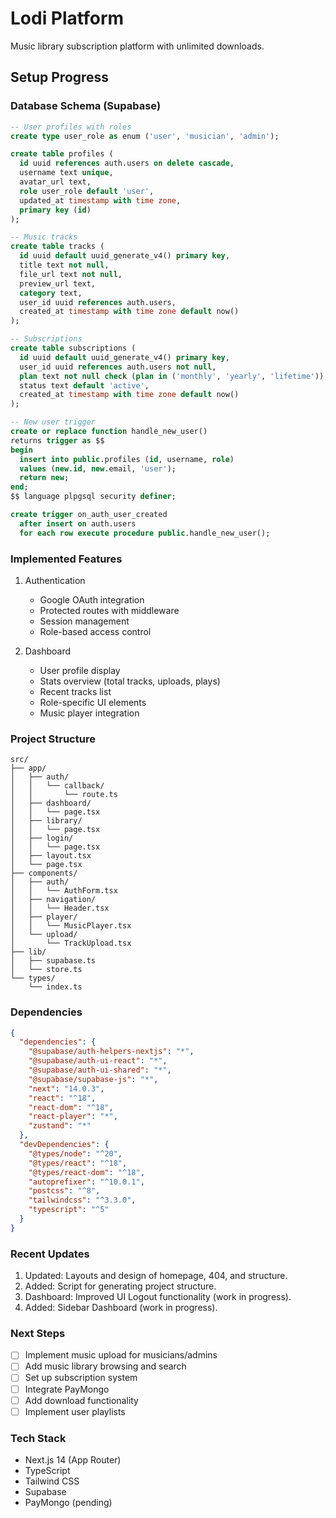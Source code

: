 # Lodi Platform

Music library subscription platform with unlimited downloads.

## Setup Progress

### Database Schema (Supabase)
```sql
-- User profiles with roles
create type user_role as enum ('user', 'musician', 'admin');

create table profiles (
  id uuid references auth.users on delete cascade,
  username text unique,
  avatar_url text,
  role user_role default 'user',
  updated_at timestamp with time zone,
  primary key (id)
);

-- Music tracks
create table tracks (
  id uuid default uuid_generate_v4() primary key,
  title text not null,
  file_url text not null,
  preview_url text,
  category text,
  user_id uuid references auth.users,
  created_at timestamp with time zone default now()
);

-- Subscriptions
create table subscriptions (
  id uuid default uuid_generate_v4() primary key,
  user_id uuid references auth.users not null,
  plan text not null check (plan in ('monthly', 'yearly', 'lifetime')),
  status text default 'active',
  created_at timestamp with time zone default now()
);

-- New user trigger
create or replace function handle_new_user()
returns trigger as $$
begin
  insert into public.profiles (id, username, role)
  values (new.id, new.email, 'user');
  return new;
end;
$$ language plpgsql security definer;

create trigger on_auth_user_created
  after insert on auth.users
  for each row execute procedure public.handle_new_user();
```

### Implemented Features
1. Authentication
   - Google OAuth integration
   - Protected routes with middleware
   - Session management
   - Role-based access control

2. Dashboard
   - User profile display
   - Stats overview (total tracks, uploads, plays)
   - Recent tracks list
   - Role-specific UI elements
   - Music player integration

### Project Structure
```
src/
├── app/
│   ├── auth/
│   │   └── callback/
│   │       └── route.ts
│   ├── dashboard/
│   │   └── page.tsx
│   ├── library/
│   │   └── page.tsx
│   ├── login/
│   │   └── page.tsx
│   ├── layout.tsx
│   └── page.tsx
├── components/
│   ├── auth/
│   │   └── AuthForm.tsx
│   ├── navigation/
│   │   └── Header.tsx
│   ├── player/
│   │   └── MusicPlayer.tsx
│   └── upload/
│       └── TrackUpload.tsx
├── lib/
│   ├── supabase.ts
│   └── store.ts
└── types/
    └── index.ts
```

### Dependencies
```json
{
  "dependencies": {
    "@supabase/auth-helpers-nextjs": "*",
    "@supabase/auth-ui-react": "*",
    "@supabase/auth-ui-shared": "*",
    "@supabase/supabase-js": "*",
    "next": "14.0.3",
    "react": "^18",
    "react-dom": "^18",
    "react-player": "*",
    "zustand": "*"
  },
  "devDependencies": {
    "@types/node": "^20",
    "@types/react": "^18",
    "@types/react-dom": "^18",
    "autoprefixer": "^10.0.1",
    "postcss": "^8",
    "tailwindcss": "^3.3.0",
    "typescript": "^5"
  }
}
```

### Recent Updates
1. Updated: Layouts and design of homepage, 404, and structure.
2. Added: Script for generating project structure.
3. Dashboard: Improved UI Logout functionality (work in progress).
4. Added: Sidebar Dashboard (work in progress).

### Next Steps
- [ ] Implement music upload for musicians/admins
- [ ] Add music library browsing and search
- [ ] Set up subscription system
- [ ] Integrate PayMongo
- [ ] Add download functionality
- [ ] Implement user playlists

### Tech Stack
- Next.js 14 (App Router)
- TypeScript
- Tailwind CSS
- Supabase
- PayMongo (pending)
